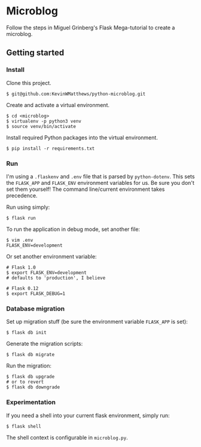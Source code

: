 # Microblog

Follow the steps in Miguel Grinberg's Flask Mega-tutorial to create a microblog.

## Getting started

### Install

Clone this project.
```
$ git@github.com:KevinWMatthews/python-microblog.git
```

Create and activate a virtual environment.
```
$ cd <microblog>
$ virtualenv -p python3 venv
$ source venv/bin/activate
```

Install required Python packages into the virtual environment.
```
$ pip install -r requirements.txt
```

### Run

I'm using a `.flaskenv` and `.env` file that is parsed by `python-dotenv`.
This sets the `FLASK_APP` and `FLASK_ENV` environment variables for us.
Be sure you don't set them yourself! The command line/current environment takes precedence.

Run using simply:
```
$ flask run
```

To run the application in debug mode, set another file:
```
$ vim .env
FLASK_ENV=development
```

Or set another environment variable:
```
# Flask 1.0
$ export FLASK_ENV=development
# defaults to 'production', I believe

# Flask 0.12
$ export FLASK_DEBUG=1
```


### Database migration

Set up migration stuff (be sure the environment variable `FLASK_APP` is set):
```
$ flask db init
```

Generate the migration scripts:
```
$ flask db migrate
```

Run the migration:
```
$ flask db upgrade
# or to revert
$ flask db downgrade
```

### Experimentation

If you need a shell into your current flask environment, simply run:
```
$ flask shell
```
The shell context is configurable in `microblog.py`.
